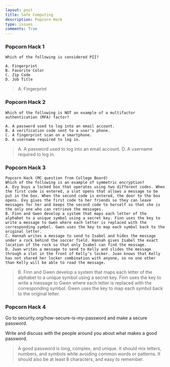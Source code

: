 ```yaml
---
layout: post
title: Safe Computing
description: Popcorn Hack
type: issues
comments: True
---
```


### Popcorn Hack 1
```
Which of the following is considered PII?

A. Fingerprint
B. Favorite Color
C. Zip Code
D. Job Title
```

> A. Fingerprint

### Popcorn Hack 2

```
Which of the following is NOT an example of a multifactor authentication (MFA) factor?

A. A password used to log into an email account.
B. A verification code sent to a user's phone.
C. A fingerprint scan on a smartphone.
D. A username required to log in.
```

> A. A password used to log into an email account.
> D. A username required to log in.

### Popcorn Hack 3

```
Popcorn Hack (MC question from College Board)
Which of the following is an example of symmetric encryption?
A. Evy buys a locked box that operates using two different codes. When the first code is entered, a slot opens that allows a message to be put in the box. When the second code is entered, the door to the box opens. Evy gives the first code to her friends so they can leave messages for her and keeps the second code to herself so that she is the only one who can retrieve the messages.
B. Finn and Gwen develop a system that maps each letter of the alphabet to a unique symbol using a secret key. Finn uses the key to write a message to Gwen where each letter is replaced with the corresponding symbol. Gwen uses the key to map each symbol back to the original letter.
C. Hannah writes a message to send to Isabel and hides the message under a rock behind the soccer field. Hannah gives Isabel the exact location of the rock so that only Isabel can find the message.
D. Juan writes a message to send to Kelly and slides the message through a slot in the front of Kelly’s locker. Juan knows that Kelly has not shared her locker combination with anyone, so no one other than Kelly will be able to read the message.
```

> B. Finn and Gwen develop a system that maps each letter of the alphabet to a unique symbol using a secret key. Finn uses the key to write a message to Gwen where each letter is replaced with the corresponding symbol. Gwen uses the key to map each symbol back to the original letter.

### Popcorn Hack 4

Go to security.org/how-secure-is-my-password and make a secure password.

Write and discuss with the people around you about what makes a good password.

> A good password is long, complex, and unique. It should mix letters, numbers, and symbols while avoiding common words or patterns. It should also be at least 8 characters, and easy to remember.
